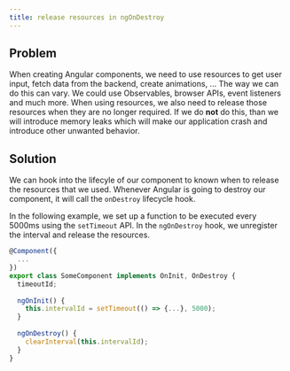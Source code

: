 ```yaml
---
title: release resources in ngOnDestroy
---
```

## Problem

When creating Angular components, we need to use resources to get user input, fetch data from the backend, create animations, ... The way we can do this can vary. We could use Observables, browser APIs, event listeners and much more. When using resources, we also need to release those resources when they are no longer required. 
If we do **not** do this, than we will introduce memory leaks which will make our application crash and introduce other unwanted behavior.

## Solution

We can hook into the lifecyle of our component to known when to release the resources that we used. Whenever Angular is going to destroy our component, it will call the `onDestroy` lifecycle hook. 

In the following example, we set up a function to be executed every 5000ms using the `setTimeout` API. In the `ngOnDestroy` hook, we unregister the interval and release the resources.

```ts 
@Component({
  ...
})
export class SomeComponent implements OnInit, OnDestroy {
  timeoutId;
  
  ngOnInit() {
    this.intervalId = setTimeout(() => {...}, 5000); 
  }
  
  ngOnDestroy() {
    clearInterval(this.intervalId);
  }
}
```
